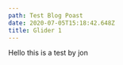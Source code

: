 ```yaml
---
path: Test Blog Poast
date: 2020-07-05T15:18:42.648Z
title: Glider 1
---
```

Hello this is a test by jon